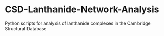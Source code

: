 # CSD-Lanthanide-Network-Analysis
Python scripts for analysis of lanthanide complexes in the Cambridge Structural Database
